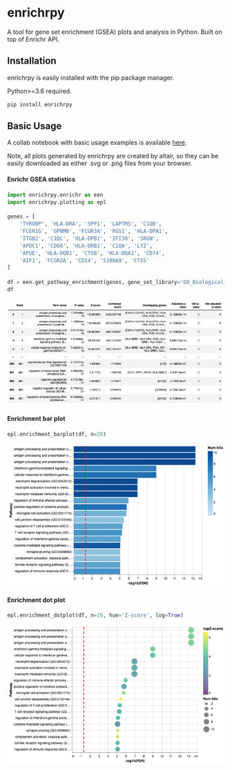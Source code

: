 # enrichrpy
A tool for gene set enrichment (GSEA) plots and analysis in Python. Built on top of Enrichr API.

## Installation

enrichrpy is easily installed with the pip package manager.

Python>=3.6 required.

```bash
pip install enrichrpy
```

## Basic Usage

A collab notebook with basic usage examples is available [here](https://github.com/estorrs/enrichrpy/blob/main/notebooks/basic_usage.ipynb). 

Note, all plots generated by enrichrpy are created by altair, so they can be easily downloaded as either .svg or .png files from your browser.

#### Enrichr GSEA statistics

```python
import enrichrpy.enrichr as een
import enrichrpy.plotting as epl

genes = [
    'TYROBP', 'HLA-DRA', 'SPP1', 'LAPTM5', 'C1QB',
    'FCER1G', 'GPNMB', 'FCGR3A', 'RGS1', 'HLA-DPA1',
    'ITGB2', 'C1QC', 'HLA-DPB1', 'IFI30', 'SRGN',
    'APOC1', 'CD68', 'HLA-DRB1', 'C1QA', 'LYZ',
    'APOE', 'HLA-DQB1', 'CTSB', 'HLA-DQA1', 'CD74',
    'AIF1', 'FCGR2A', 'CD14', 'S100A9', 'CTSS'
]

df = een.get_pathway_enrichment(genes, gene_set_library='GO_Biological_Process_2021')
df
```

<img src="images/datatable.png">

#### Enrichment bar plot

```python
epl.enrichment_barplot(df, n=20)
```

<img src="images/barplot.png">

#### Enrichment dot plot

```python
epl.enrichment_dotplot(df, n=20, hue='Z-score', log=True)
```

<img src="images/dotplot.png">
